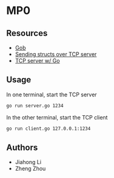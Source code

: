 # MP0

## Resources

- [Gob](https://golang.org/pkg/encoding/gob/)
- [Sending structs over TCP server](<https://dchua.com/2017/06/23/sending-your-structs-across-the-wire-(tcp-connection)/>)
- [TCP server w/ Go](https://www.linode.com/docs/development/go/developing-udp-and-tcp-clients-and-servers-in-go/)

## Usage

In one terminal, start the TCP server

```bash
go run server.go 1234
```

In the other terminal, start the TCP client

```bash
go run client.go 127.0.0.1:1234
```

## Authors

- Jiahong Li
- Zheng Zhou
